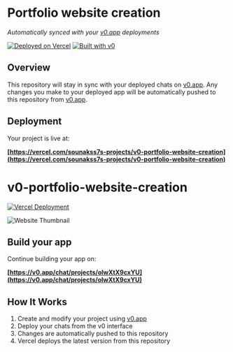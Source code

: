 # Portfolio website creation

*Automatically synced with your [v0.app](https://v0.app) deployments*

[![Deployed on Vercel](https://img.shields.io/badge/Deployed%20on-Vercel-black?style=for-the-badge&logo=vercel)](https://vercel.com/sounakss7s-projects/v0-portfolio-website-creation)
[![Built with v0](https://img.shields.io/badge/Built%20with-v0.app-black?style=for-the-badge)](https://v0.app/chat/projects/olwXtX9cxYU)

## Overview

This repository will stay in sync with your deployed chats on [v0.app](https://v0.app).
Any changes you make to your deployed app will be automatically pushed to this repository from [v0.app](https://v0.app).

## Deployment

Your project is live at:

**[https://vercel.com/sounakss7s-projects/v0-portfolio-website-creation](https://vercel.com/sounakss7s-projects/v0-portfolio-website-creation)**

# v0-portfolio-website-creation

[![Vercel Deployment](https://vercel.com/button)](https://v0-portfolio-website-creation.vercel.app/)

![Website Thumbnail](https://v0-portfolio-website-creation.vercel.app/api/og) 

## Build your app

Continue building your app on:

**[https://v0.app/chat/projects/olwXtX9cxYU](https://v0.app/chat/projects/olwXtX9cxYU)**

## How It Works

1. Create and modify your project using [v0.app](https://v0.app)
2. Deploy your chats from the v0 interface
3. Changes are automatically pushed to this repository
4. Vercel deploys the latest version from this repository
